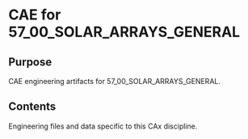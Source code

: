 # CAE for 57_00_SOLAR_ARRAYS_GENERAL

## Purpose
CAE engineering artifacts for 57_00_SOLAR_ARRAYS_GENERAL.

## Contents
Engineering files and data specific to this CAx discipline.

